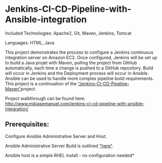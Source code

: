 # Jenkins-CI-CD-Pipeline-with-Ansible-integration

Included Technologies: Apache2, Git, Maven, Jenkins, Tomcat

Languages: HTML, Java

This project demonstrates the process to configure a Jenkins continuous integration server on Amazon EC2. Once configured, Jenkins will be set up to build a Java projet with Maven, pulling the project from GitHub automatically, each time a change is pushed to a GitHub repository. Build will occur in Jenkins and the Deployment process will occur in Ansible. Ansible can be used to handle more complex pipeline build requirements. This project is a continuation of the ["Jenkins-CI-CD-Pipeline-Maven"](https://github.com/MikiasE/Jenkins-CI-CD-Pipeline-Maven)project.

Project walkthrough can be found here: http://www.mikiasemanuel.com/jenkins-ci-cd-pipeline-with-ansible-integration/

## Prerequisites:

Configure Ansible Administrative Server and Host.

Ansible Administrative Server Build is outlined ["here"](https://github.com/MikiasE/Jenkins-CI-CD-Pipeline-with-Ansible-integration).

Ansible host is a simple RHEL install - no configuration needed*
